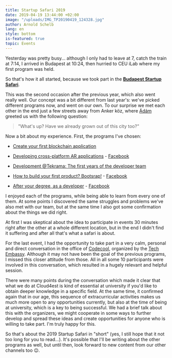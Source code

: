 ```yaml
---
title: Startup Safari 2019
date: 2019-04-19 13:44:00 +02:00
image: "/uploads/IMG_TP20190419_124328.jpg"
author: Arnold Schelb
lang: en
style: bottom
is-featured: true
topic: Events
---
```


Yesterday was pretty busy... although I only had to leave at 7, catch the train at 7:14, I arrived in Budapest at 10:24, then hurried to CEU iLab where my first program was held.

So that's how it all started, because we took part in the **[Budapest Startup Safari](https://budapest.startupsafari.com/)**.

This was the second occasion after the previous year, which also went really well. Our concept was a bit different from last year's: we've picked different programs now, and went on our own. To our surprise we met each other in the end just a few streets away from Anker köz, where [Ádám](https://community.cloud4est.com/authors/adam-nagy-hu/) greeted us with the following question:

> "What's up? Have we already grown out of this city too?"

Now a bit about my experience. First, the programs I've chosen:

* [Create your first blockchain application](https://budapest.startupsafari.com/agenda/?es_session_date=2019-04-18#session_1094)

* [Developing cross-platform AR applications](https://budapest.startupsafari.com/agenda/?es_session_date=2019-04-18#session_836) - [Facebook](https://www.facebook.com/events/997313017324175/)

* [Development @Tekrama: The first years of the developer team](https://budapest.startupsafari.com/agenda/?es_session_date=2019-04-18#session_777)

* [How to build your first product? Bootsrap!](https://budapest.startupsafari.com/agenda/?es_session_date=2019-04-18#session_784) - [Facebook](https://www.facebook.com/events/287177452216846/)

* [After your degree, as a developer](https://budapest.startupsafari.com/agenda/?es_session_date=2019-04-18#session_769) - [Facebook](https://www.facebook.com/events/413094159490797/)

I enjoyed each of the programs, while being able to learn from every one of them. At some points I discovered the same struggles and problems we've also met with our team, but at the same time I also got some confirmation about the things we did right.

At first I was skeptical about the idea to participate in events 30 minutes right after the other at a whole different location, but in the end I didn't find it suffering and after all that's what a safari is about.

For the last event, I had the opportunity to take part in a very calm, personal and direct conversation in the office of [Codecool](https://codecool.com/), organized by the [Tech Embassy](https://techembassy.io/). Although it may not have been the goal of the previous programs, I missed this closer attitude from those. All in all some 10 participants were involved in this conversation, which resulted in a hugely relevant and helpful session.

There were many points during the conversation which made it clear that what we do at Cloud4est is kind of essential at university if you'd like to obtain deeper knowledge in a specific field. At the same time, it confirmed again that in our age, this sequence of extracurricular activities makes us much more open to any opportunities currently, but also at the time of being at university, which is a key to being successful. We had a brief talk about this with the organizers, we might cooperate in some ways to further develop and spread these ideas and create opportunities for anyone who is willing to take part. I'm truly happy for this.

So that's about the 2019 Startup Safari in "short" (yes, I still hope that it not too long for you to read...). It's possible that I'll be writing about the other programs as well, but until then, look forward to new content from our other channels too 😉. 